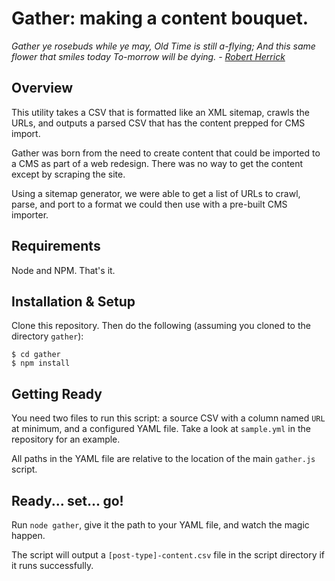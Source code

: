 # Gather: making a content bouquet.
*Gather ye rosebuds while ye may,
Old Time is still a-flying;
And this same flower that smiles today
To-morrow will be dying. - [Robert Herrick](https://en.wikipedia.org/wiki/To_the_Virgins,_to_Make_Much_of_Time)*

## Overview
This utility takes a CSV that is formatted like an XML sitemap, crawls the URLs, and outputs a parsed CSV that has the content prepped for CMS import.

Gather was born from the need to create content that could be imported to a CMS as part of a web redesign. There was no way to get the content except by scraping the site.

Using a sitemap generator, we were able to get a list of URLs to crawl, parse, and port to a format we could then use with a pre-built CMS importer.

## Requirements
Node and NPM. That's it.

## Installation & Setup
Clone this repository.
Then do the following (assuming you cloned to the directory `gather`):
```
$ cd gather
$ npm install
```

## Getting Ready
You need two files to run this script: a source CSV with a column named `URL` at minimum, and a configured YAML file. Take a look at `sample.yml` in the repository for an example.

All paths in the YAML file are relative to the location of the main `gather.js` script.

## Ready... set... go!
Run `node gather`, give it the path to your YAML file, and watch the magic happen.

The script will output a `[post-type]-content.csv` file in the script directory if it runs successfully.

